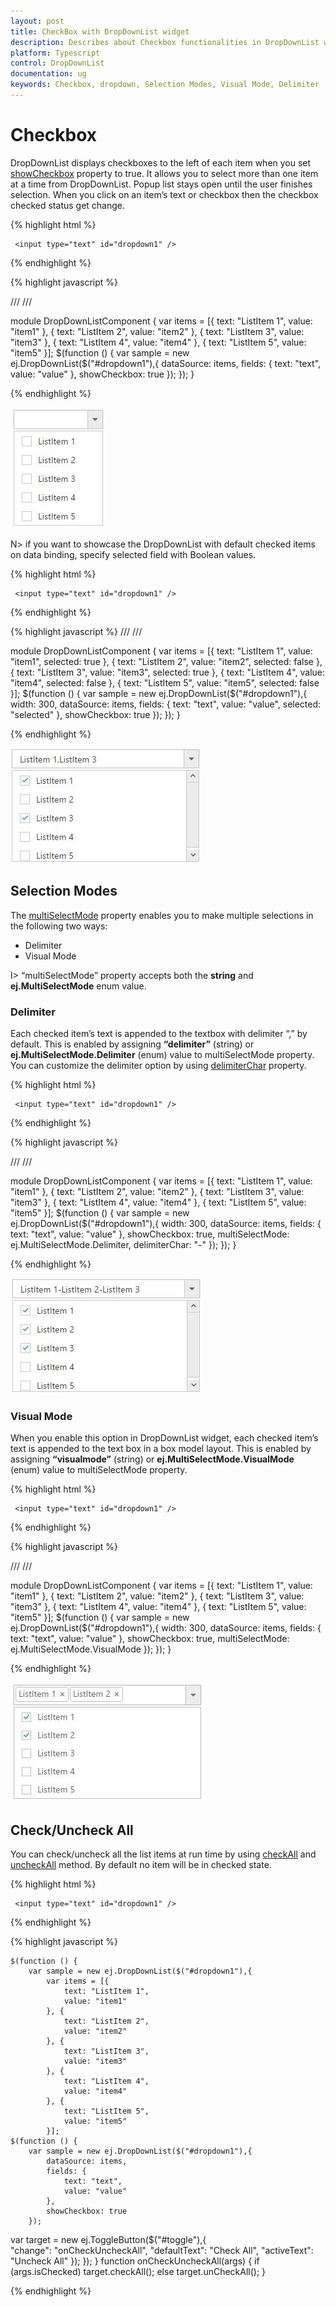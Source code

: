 ```yaml
---
layout: post
title: CheckBox with DropDownList widget
description: Describes about Checkbox functionalities in DropDownList widget
platform: Typescript
control: DropDownList
documentation: ug
keywords: Checkbox, dropdown, Selection Modes, Visual Mode, Delimiter
---
```


# Checkbox

DropDownList displays checkboxes to the left of each item when you set [showCheckbox](https://help.syncfusion.com/api/js/ejdropdownlist#members:showcheckbox) property to true. It allows you to select more than one item at a time from DropDownList. Popup list stays open until the user finishes selection. When you click on an item’s text or checkbox then the checkbox checked status get change.

{% highlight html %}

     <input type="text" id="dropdown1" />
     
{% endhighlight %}

{% highlight javascript %}

/// <reference path="tsfiles/jquery.d.ts" />
/// <reference path="tsfiles/ej.web.all.d.ts" />

module DropDownListComponent {
        var items = [{
            text: "ListItem 1",
            value: "item1"
        }, {
            text: "ListItem 2",
            value: "item2"
        }, {
            text: "ListItem 3",
            value: "item3"
        }, {
            text: "ListItem 4",
            value: "item4"
        }, {
            text: "ListItem 5",
            value: "item5"
        }];
 $(function () {
       var sample = new ej.DropDownList($("#dropdown1"),{
            dataSource: items,
            fields: {
                text: "text",
                value: "value"
            },
            showCheckbox: true
        });
    });
}


{% endhighlight %}

![](Checkbox_images/Checkbox_img1.jpeg)

N> if you want to showcase the DropDownList with default checked items on data binding, specify selected field with Boolean values.

{% highlight html %}

     <input type="text" id="dropdown1" />
     
{% endhighlight %}

{% highlight javascript %}
/// <reference path="tsfiles/jquery.d.ts" />
/// <reference path="tsfiles/ej.web.all.d.ts" />	

module DropDownListComponent {
        var items = [{
            text: "ListItem 1",
            value: "item1",
            selected: true
        }, {
            text: "ListItem 2",
            value: "item2",
            selected: false
        }, {
            text: "ListItem 3",
            value: "item3",
            selected: true
        }, {
            text: "ListItem 4",
            value: "item4",
            selected: false
        }, {
            text: "ListItem 5",
            value: "item5",
            selected: false
        }];
    $(function () {
        var sample = new ej.DropDownList($("#dropdown1"),{
            width: 300,
            dataSource: items,
            fields: {
                text: "text",
                value: "value",
                selected: "selected"
            },
            showCheckbox: true
        });
    });
} 

{% endhighlight %}

![](Checkbox_images/Checkbox_img2.jpeg)

## Selection Modes

The [multiSelectMode](https://help.syncfusion.com/api/js/ejdropdownlist#members:multiselectmode) property enables you to make multiple selections in the following two ways:

* Delimiter 
* Visual Mode

I> “multiSelectMode” property accepts both the **string** and **ej.MultiSelectMode** enum value.

### Delimiter

Each checked item’s text is appended to the textbox with delimiter “,” by default. This is enabled by assigning **“delimiter”** (string) or **ej.MultiSelectMode.Delimiter** (enum) value to multiSelectMode property. You can customize the delimiter option by using [delimiterChar](https://help.syncfusion.com/api/js/ejdropdownlist#members:delimiterchar) property.

{% highlight html %}

     <input type="text" id="dropdown1" />
     
{% endhighlight %}

{% highlight javascript %}
	
/// <reference path="tsfiles/jquery.d.ts" />
/// <reference path="tsfiles/ej.web.all.d.ts" />	

module DropDownListComponent {
        var items = [{
            text: "ListItem 1",
            value: "item1"
        }, {
            text: "ListItem 2",
            value: "item2"
        }, {
            text: "ListItem 3",
            value: "item3"
        }, {
            text: "ListItem 4",
            value: "item4"
        }, {
            text: "ListItem 5",
            value: "item5"
        }];
    $(function () {
        var sample = new ej.DropDownList($("#dropdown1"),{
            width: 300,
            dataSource: items,
            fields: {
                text: "text",
                value: "value"
            },
            showCheckbox: true,
            multiSelectMode: ej.MultiSelectMode.Delimiter,
            delimiterChar: "-"
        });
    });
}	

{% endhighlight %}

![](Checkbox_images/Checkbox_img3.jpeg)

### Visual Mode

When you enable this option in DropDownList widget, each checked item’s text is appended to the text box in a box model layout. This is enabled by assigning **“visualmode”** (string) or **ej.MultiSelectMode.VisualMode** (enum) value to multiSelectMode property.

{% highlight html %}

     <input type="text" id="dropdown1" />
     
{% endhighlight %}

{% highlight javascript %}
   
/// <reference path="tsfiles/jquery.d.ts" />
/// <reference path="tsfiles/ej.web.all.d.ts" />	

module DropDownListComponent {
            var items = [{
                text: "ListItem 1",
                value: "item1"
            }, {
                text: "ListItem 2",
                value: "item2"
            }, {
                text: "ListItem 3",
                value: "item3"
            }, {
                text: "ListItem 4",
                value: "item4"
            }, {
                text: "ListItem 5",
                value: "item5"
            }];
    $(function () {
        var sample = new ej.DropDownList($("#dropdown1"),{
            width: 300,
            dataSource: items,
            fields: {
                text: "text",
                value: "value"
            },
            showCheckbox: true,
            multiSelectMode: ej.MultiSelectMode.VisualMode
        });
    });
}  

{% endhighlight %}

![](Checkbox_images/Checkbox_img4.jpeg)

## Check/Uncheck All

You can check/uncheck all the list items at run time by using [checkAll](https://help.syncfusion.com/api/js/ejdropdownlist#methods:checkall) and [uncheckAll](https://help.syncfusion.com/api/js/ejdropdownlist#methods:uncheckall) method. By default no item will be in checked state. 

{% highlight html %}

     <input type="text" id="dropdown1" />
     
{% endhighlight %}

{% highlight javascript %}
  
        
    $(function () {
        var sample = new ej.DropDownList($("#dropdown1"),{
            var items = [{
                text: "ListItem 1",
                value: "item1"
            }, {
                text: "ListItem 2",
                value: "item2"
            }, {
                text: "ListItem 3",
                value: "item3"
            }, {
                text: "ListItem 4",
                value: "item4"
            }, {
                text: "ListItem 5",
                value: "item5"
            }];
    $(function () {
        var sample = new ej.DropDownList($("#dropdown1"),{
            dataSource: items,
            fields: {
                text: "text",
                value: "value"
            },
            showCheckbox: true
        });
   
   var target = new ej.ToggleButton($("#toggle"),{    
            "change": "onCheckUncheckAll",
            "defaultText": "Check All",
            "activeText": "Uncheck All"
        });
    });
}
   function onCheckUncheckAll(args) {
        if (args.isChecked) target.checkAll();
        else target.unCheckAll();
    }

{% endhighlight %}